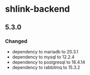 # shlink-backend

## 5.3.0

### Changed

- dependency to mariadb to 20.3.1
- dependency to mysql to 12.2.4
- dependency to postgresql to 16.4.14
- dependency to rabbitmq to 15.3.2
